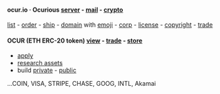 
#### ocur.io · Ocurious    [server](https://linode.com) - [mail](titan) - [crypto](https://geth.ethereum.org/downloads/)

[list](https://opensea.io/ocurio) - [order](https://stripe.com/) - [ship](https://www.usps.com/business/web-tools-apis/documentation-updates.htm) - [domain](https://domains.google.com) with [emoji](name.com) - [corp](https://ccfs.sos.wa.gov/#/Dashboard) - [license](https://secure.dor.wa.gov/) - [copyright](https://eco.copyright.gov) - [trade](https://www.uspto.gov/)

#### OCUR (ETH ERC-20 token)    [view](https://etherscan.io/token/0x36950b34fE79C4AE047c646D2800e91a198b70fB) - [trade](https://app.uniswap.org/#/pool/103894) - [store](https://gate.io)

- [apply](https://www.coinbase.com/assethub)
- [research assets](https://www.cgtrader.com/items/2040926/download-page)
- build [private](BH) - [public](https://seattle.craigslist.org/search/sno/syp?query=intel)

...COIN, VISA, STRIPE, CHASE, GOOG, INTL, Akamai
